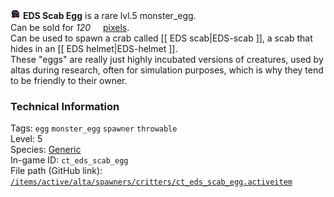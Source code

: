 ![ ](https://raw.githubusercontent.com/Ceterai/Enternia/main/items/active/alta/spawners/critters/ct_eds_scab_egg.png) **EDS Scab Egg** is a rare lvl.5 monster_egg.  
Can be sold for *120* <img src="https://starbounder.org/mediawiki/images/2/21/Pixel.png" width="12" height="16"/> [pixels](https://starbounder.org/Pixel).  
Can be used to spawn a crab called [[ EDS scab|EDS-scab ]], a scab that hides in an [[ EDS helmet|EDS-helmet ]].  
These "eggs" are really just highly incubated versions of creatures, used by altas during research, often for simulation purposes, which is why they tend to be friendly to their owner.

### Technical Information

Tags: `egg` `monster_egg` `spawner` `throwable`  
Level: 5  
Species: [Generic](https://starbounder.org/Perfectly_Generic_Item)  
In-game ID: `ct_eds_scab_egg`  
File path (GitHub link): [`/items/active/alta/spawners/critters/ct_eds_scab_egg.activeitem`](https://github.com/Ceterai/Enternia/blob/main/items/active/alta/spawners/critters/ct_eds_scab_egg.activeitem)
